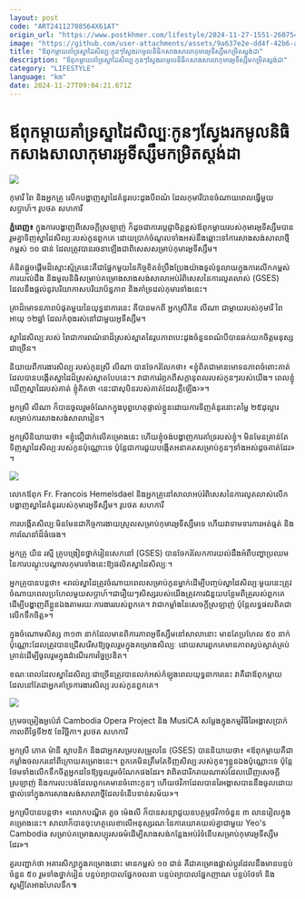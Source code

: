 ```yaml
---
layout: post
code: "ART24112708564X61AT"
origin_url: "https://www.postkhmer.com/lifestyle/2024-11-27-1551-260754"
image: "https://github.com/user-attachments/assets/9a637e2e-dd4f-42b6-a5ea-44f078d1ad26"
title: "ឪពុក​ម្ដាយ​គាំទ្រ​ស្នាដៃ​សិល្បៈ​កូនៗ​ស្វែង​រក​មូលនិធិ​កសាង​សាលា​កុមារ​អូទីស្សឹម​កម្រិត​ស្ដង់ដា"
description: "​​ឪពុក​ម្ដាយ​គាំទ្រ​ស្នាដៃ​សិល្បៈ​កូនៗ​ស្វែង​រក​មូលនិធិ​កសាង​សាលា​កុមារ​អូទីស្សឹម​កម្រិត​ស្ដង់ដា​"
category: "LIFESTYLE"
language: "km"
date: 2024-11-27T09:04:21.671Z
---
```


# ឪពុក​ម្ដាយ​គាំទ្រ​ស្នាដៃ​សិល្បៈ​កូនៗ​ស្វែង​រក​មូលនិធិ​កសាង​សាលា​កុមារ​អូទីស្សឹម​កម្រិត​ស្ដង់ដា

![](https://github.com/user-attachments/assets/e9cc5c17-981e-4653-acc2-8c34ccb49745)

កុមារី ពៃ និងអ្នកគ្រូ លើកបង្ហាញស្នាដៃគំនូរបេះដូងបីពណ៌ ដែលកុមារីបានចំណាយពេលធ្វើមួយសប្ដាហ៍។ រូបថត សហការី

**ភ្នំពេញ៖** ​ក្នុងការ​បង្ហាញ​ពីសេច​ក្តី​ស្រឡាញ់ ក៏ដូចជា​​ការប្តេជ្ញាចិត្តខ្ពស់​ ឪពុកម្តាយ​របស់​កុមារ​​​អូ​ទី​ស្សឹម​បានរួម​គ្នាទិញ​ស្នាដៃ​​សិល្បៈ​របស់​កូន​ពួកគេ ដោយ​ប្រាក់ចំណូល​ទាំងអស់​នឹង​ឆ្ពោះទៅ​ការសាងសង់​សាលា​ថ្មី​កម្ពស់ ១០ ជាន់ ដែល​ត្រូវបាន​រចនា​ឡើងជា​ពិសេស​សម្រាប់​កុមារ​​​អូ​ទី​ស្សឹម​។

គំនិត​ផ្តួចផ្តើម​ដ៏​ស្មោះស្ម័គ្រ​នេះ​គឺជា​ផ្នែក​មួយ​នៃ​កិច្ចខិតខំ​ប្រឹងប្រែង​យ៉ាង​ទូលំទូលាយ​ក្នុងការ​លើកកម្ពស់​ការ​យល់ដឹង និង​មូលនិធិ​សម្រាប់​គម្រោង​សាងសង់​សាលា​អប់រំ​ពិសេស​នៃការ​លូតលាស់​ (GSES) ដែល​​​នឹង​ផ្តល់នូវ​បរិយាកាសបរិយាប័ន្នភាព​ និង​គាំទ្រ​ដល់​កុមារ​ទាំងនេះ​។​

​គ្រា​ដ៏​មោទនភាព​បំផុត​មួយ​នៃ​យុទ្ធនាការ​នេះ គឺ​បានមកពី អ្នកស្រីភិន​ លី​ណា ជា​ម្តាយ​របស់កុមារី ពៃ​ អាយុ ១២​ឆ្នាំ ដែល​កំពុង​រស់នៅ​ជាមួយ​អូ​ទី​ស្សឹម​។​

ស្នាដៃ​សិល្បៈ​របស់ ពៃ​ ​ជា​ការពណ៌នា​ដ៏​ស្រស់ស្អាត​នៃរូបភាព​បេះដូង​ចំនួន​​ពណ៌​បី​បាន​ឆក់យក​ចិត្ត​មនុស្ស​ជាច្រើន​។​

និយាយ​ពី​ការងារ​សិល្បៈ​របស់​កូនស្រី លី​ណា បាន​ចែករំលែក​ថា៖ «​ខ្ញុំ​ពិតជា​មាន​មោទនភាព​ចំពោះ​គាត់​​ដែល​បាន​បង្កើត​ស្នាដៃ​ដ៏​ស្រស់ស្អាត​បែបនេះ​។ វា​ជាការ​រំឭក​ពី​សក្តានុពល​របស់​កូនៗ​របស់​យើង​។ ពេល​ខ្ញុំ​ឃើញ​ស្នាដៃរបស់គាត់​ ខ្ញុំ​គិតថា ‹​នេះ​ជា​សុបិន​របស់​គាត់​​ដែល​ភ្លឺ​ឡើង​›»​។​

​អ្នកស្រី លី​ណា ​ក៏បាន​ចូលរួមចំណែក​ក្នុង​បុព្វហេតុ​ផ្ទាល់ខ្លួន​ដោយ​ការ​ទិញ​គំនូរ​នោះ​តម្លៃ​ ២៥​ ដុល្លារ​សម្រាប់​ការសាងសង់​សាលារៀន​។​

អ្នកស្រី​និយាយថា​៖ «​ខ្ញុំ​ជឿជាក់​លើ​គម្រោង​នេះ ហើយ​ខ្ញុំ​ចង់បង្ហាញ​ការគាំទ្រ​របស់ខ្ញុំ​។ មិនមែន​គ្រាន់តែ​ទិញ​ស្នាដៃ​សិល្បៈ​របស់​កូន​​ប៉ុណ្ណោះ​ទេ ប៉ុន្តែ​ជាការ​ជួយ​បង្កើត​អនាគត​សម្រាប់​កូនៗ​ទាំងអស់​ដូចគាត់ដែរ​»​។​

![](https://pppkhmer.sgp1.cdn.digitaloceanspaces.com/image/main/202411/27_11_2024_friar_francois_hemelsdael_leader_of_child_jesus_catholic_church_and_gses_teachers_display_one_of_the_artworks_made_by_the_autistic_children_supplied.jpg)

លោកឪពុក Fr. Francois Hemelsdael និងអ្នកគ្រូនៅសាលាអប់រំពិសេសនៃការលូតលាស់លើកបង្ហាញស្នាដៃគំនូររបស់កុមារអូទីស្សឹម។ រូបថត សហការី

ការបង្កើត​សិល្បៈ​មិនមែនជា​កិច្ចការ​ងាយស្រួល​សម្រាប់​កុមារ​​​អូ​ទី​ស្សឹម​ទេ ហើយ​វា​ទាមទារ​ការអត់ធ្មត់ និង​ការណែនាំ​ដ៏​ធំធេង​។​

អ្នកគ្រូ​ យិន រស្មី គ្រូបង្រៀន​ថ្នាក់រៀន​សេក​នៅ (GSES) បាន​ចែករំលែក​ការយល់ដឹង​អំពី​បញ្ហា​ប្រឈម​នៃ​ការបណ្តុះបណ្តាល​កុមារ​ទាំងនេះ​ឱ្យ​ផលិត​ស្នាដៃ​សិល្បៈ​។​

​អ្នក​គ្រូ​​បាន​បន្តថា​៖ «​រាល់​ស្នាដៃ​ត្រូវ​ចំណាយពេល​សម្រាប់​កូន​ម្នាក់​ដើម្បី​បញ្ចប់​ស្នាដៃ​សិល្បៈ​មួយ​នេះ​ត្រូវ​ចំណាយពេល​ប្រហែល​មួយ​សប្តាហ៍​​។​ ​ជារឿយៗ​សិស្ស​របស់​យើង​ត្រូវការ​ជំនួយ​បន្ថែម​ពី​គ្រូ​របស់​ពួកគេ ដើម្បី​បង្ហាញ​ពី​ខ្លួនឯង​តាមរយៈ​ការងារ​របស់​ពួកគេ​។ វា​ជា​កម្លាំង​នៃ​សេចក្តីស្រឡាញ់ ប៉ុន្តែ​លទ្ធផល​ពិតជា​លើកទឹកចិត្ត»។​

ក្នុងចំណោម​សិស្ស ៣១៣​ នាក់​ដែលមាន​ពិការភាព​​អូ​ទី​ស្សឹម​នៅ​សាលា​នោះ មានតែ​ប្រហែល ៥០ នាក់​ប៉ុណ្ណោះ​ដែល​ត្រូវបាន​ជ្រើសរើស​ឱ្យ​ចូលរួម​ក្នុង​គម្រោង​សិល្បៈ ដោយសារ​ពួកគេ​មាន​ភាពស្ងប់ស្ងាត់​គ្រប់គ្រាន់​ដើម្បី​ចូលរួម​ក្នុង​ដំណើរការ​ច្នៃប្រឌិត​។​

​ខណៈពេលដែល​ស្នាដៃ​សិល្បៈ​ជាច្រើន​ត្រូវបាន​លក់​អស់​កំឡុងពេល​យុទ្ធនាការ​នេះ វា​គឺជា​ឪពុកម្តាយ​ដែល​នៅតែ​ជា​អ្នកគាំទ្រ​​ការងារ​សិល្បៈ​របស់​កូន​ពួកគេ​។​

![](https://github.com/user-attachments/assets/01c5d202-b70f-48ce-a50c-9d6f7ac3dbac)

ក្រុមចម្រៀងអូប៉េរ៉ា Cambodia Opera Project និង MusiCA សម្ដែងក្នុងកម្មវិធីរៃអង្គាសប្រាក់កាលពីថ្ងៃទី២៥ ខែវិច្ឆិកា។ រូបថត សហការី

អ្នកស្រី​ ភោគ ម៉ា​នី ស្ថាបនិក និង​ជា​អ្នកសម្របសម្រួល​នៃ (GSES) បាន​និយាយ​ថា៖ «​ឪពុកម្តាយ​គឺជា​កម្លាំងចលករ​នៅ​ពីក្រោយ​គម្រោង​នេះ​។ ពួកគេ​មិន​ត្រឹមតែ​ទិញ​សិល្បៈ​របស់​កូនៗ​ខ្លួនឯង​ប៉ុណ្ណោះ​ទេ ប៉ុន្តែ​ថែមទាំង​លើកទឹកចិត្ត​អ្នកដទៃឱ្យ​​ចូលរួមចំណែក​ផងដែរ​។ វា​ពិតជា​រីករាយ​ណាស់​ដែល​ឃើញ​សេចក្តីស្រឡាញ់ និង​ការលះបង់​ដែល​ពួកគេ​មាន​ចំពោះ​កូនៗ ហើយ​ថវិកា​ដែល​បាន​រៃអង្គាស​បាន​នឹង​ចូល​ដោយផ្ទាល់​ទៅក្នុង​ការសាងសង់​សាលា​ថ្មី​ដែល​ទំនើប​ទាន់សម័យ»​។​

អ្នកស្រី​បាន​បន្ដថា​៖ «​​លោក​បណ្ឌិត គួច ម៉េងលី​ ក៏បាន​សន្យា​ជួយឧបត្ថម្ភ​ថវិកា​ចំនួន ៣ លាន​រៀល​ក្នុង​គម្រោង​នេះ​។ សាលា​ក៏បាន​ចុះហត្ថលេខា​លើ​អនុស្សរណៈ​នៃ​ការយោគយល់​គ្នា​ជាមួយ Yeo's Cambodia សម្រាប់​គម្រោង​សប្បុរសធម៌​ដើម្បី​សាងសង់​កន្លែង​អប់រំ​ទំនើប​សម្រាប់​កុមារ​​​អូ​ទី​ស្សឹម​ដែរ»។​

គួរបញ្ជាក់ថា អគារសិក្សា​ក្នុង​គម្រោង​នោះ មាន​​កម្ពស់ ១០​ ជាន់ គឺជា​គម្រោង​ផ្លាស់ប្តូរ​ដែល​នឹងមាន​បន្ទប់​ចំនួន ៥០​ រួមទាំង​ថ្នាក់រៀន បន្ទប់​ព្យាបាល​ផ្នែក​ចលនា បន្ទប់​ព្យាបាល​ផ្នែក​ញាណ បន្ទប់​ថែទាំ​ និង​សូម្បីតែ​អាង​ហែល​ទឹក៕